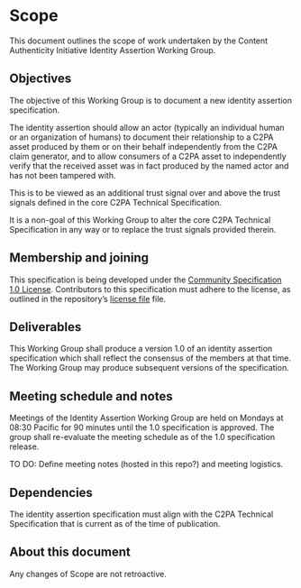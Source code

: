 # Scope

This document outlines the scope of work undertaken by the Content Authenticity Initiative Identity Assertion Working Group.

## Objectives

The objective of this Working Group is to document a new identity assertion specification.

The identity assertion should allow an actor (typically an individual human or an organization of humans) to document their relationship to a C2PA asset produced by them or on their behalf independently from the C2PA claim generator, and to allow consumers of a C2PA asset to independently verify that the received asset was in fact produced by the named actor and has not been tampered with.

This is to be viewed as an additional trust signal over and above the trust signals defined in the core C2PA Technical Specification.

It is a non-goal of this Working Group to alter the core C2PA Technical Specification in any way or to replace the trust signals provided therein.

## Membership and joining

This specification is being developed under the [Community Specification 1.0 License](https://github.com/CommunitySpecification/1.0/1._Community_Specification_License-v1.md). Contributors to this specification must adhere to the license, as outlined in the repository’s [license file](/license.md) file.

## Deliverables

This Working Group shall produce a version 1.0 of an identity assertion specification which shall reflect the consensus of the members at that time. The Working Group may produce subsequent versions of the specification.

## Meeting schedule and notes

Meetings of the Identity Assertion Working Group are held on Mondays at 08:30 Pacific for 90 minutes until the 1.0 specification is approved. The group shall re-evaluate the meeting schedule as of the 1.0 specification release.

TO DO: Define meeting notes (hosted in this repo?) and meeting logistics.

## Dependencies

The identity assertion specification must align with the C2PA Technical Specification that is current as of the time of publication.

## About this document

Any changes of Scope are not retroactive. 
